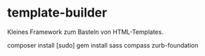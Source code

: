template-builder
================

Kleines Framework zum Basteln von HTML-Templates.

composer install
[sudo] gem install sass compass zurb-foundation